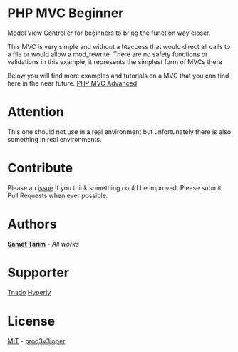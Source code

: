 # PHP MVC Beginner

Model View Controller for beginners to bring the function way closer. 

This MVC is very simple and without a htaccess that would direct all calls to a file or would allow a mod_rewrite.
There are no safety functions or validations in this example, it represents the simplest form of MVCs there

Below you will find more examples and tutorials on a MVC that you can find here in the near future.
[PHP MVC Advanced](https://github.com/prod3v3loper/php-mvc-advanced/)

# Attention

This one should not use in a real environment but unfortunately there is also something in real environments.

# Contribute

Please an [issue](https://github.com/prod3v3loper/php-mvc-beginner/issues) if you
think something could be improved. Please submit Pull Requests when ever
possible.

# Authors

**[Samet Tarim](https://www.prod3v3loper.com)** - *All works*

# Supporter

[Tnado](https://www.tnado.com/blog/)
[Hyperly](https://www.hyperly.de)

# License

[MIT](https://github.com/prod3v3loper/php-mvc-beginner/blob/master/LICENSE) - [prod3v3loper](https://www.tnado.com/author/prod3v3loper/)